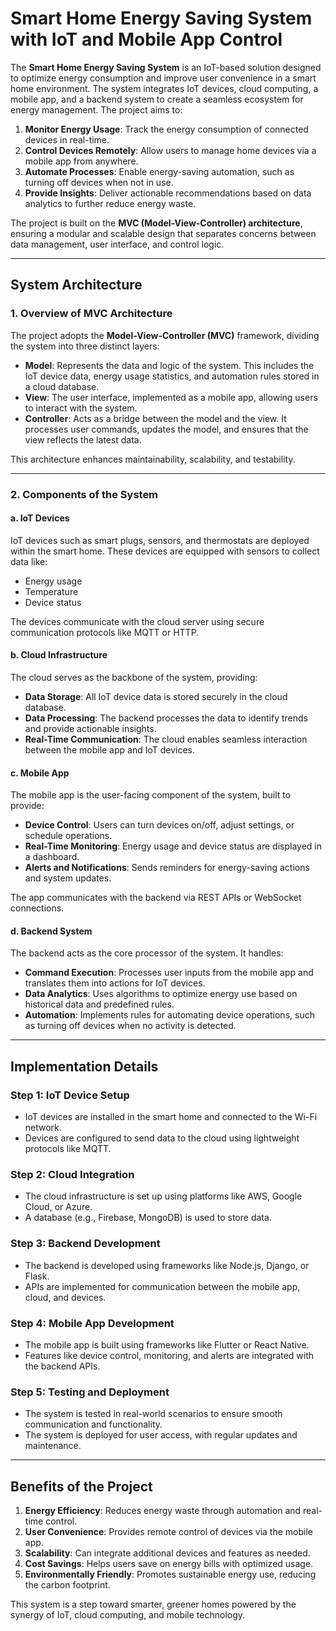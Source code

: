 # Smart Home Energy Saving System with IoT and Mobile App Control

The **Smart Home Energy Saving System** is an IoT-based solution designed to optimize energy consumption and improve user convenience in a smart home environment. The system integrates IoT devices, cloud computing, a mobile app, and a backend system to create a seamless ecosystem for energy management. The project aims to:

1. **Monitor Energy Usage**: Track the energy consumption of connected devices in real-time.  
2. **Control Devices Remotely**: Allow users to manage home devices via a mobile app from anywhere.  
3. **Automate Processes**: Enable energy-saving automation, such as turning off devices when not in use.  
4. **Provide Insights**: Deliver actionable recommendations based on data analytics to further reduce energy waste.  

The project is built on the **MVC (Model-View-Controller) architecture**, ensuring a modular and scalable design that separates concerns between data management, user interface, and control logic.

---

## System Architecture

### 1. **Overview of MVC Architecture**
The project adopts the **Model-View-Controller (MVC)** framework, dividing the system into three distinct layers:

- **Model**: Represents the data and logic of the system. This includes the IoT device data, energy usage statistics, and automation rules stored in a cloud database.  
- **View**: The user interface, implemented as a mobile app, allowing users to interact with the system.  
- **Controller**: Acts as a bridge between the model and the view. It processes user commands, updates the model, and ensures that the view reflects the latest data.  

This architecture enhances maintainability, scalability, and testability.

---

### 2. **Components of the System**

#### **a. IoT Devices**
IoT devices such as smart plugs, sensors, and thermostats are deployed within the smart home. These devices are equipped with sensors to collect data like:  
- Energy usage  
- Temperature  
- Device status  

The devices communicate with the cloud server using secure communication protocols like MQTT or HTTP.

#### **b. Cloud Infrastructure**
The cloud serves as the backbone of the system, providing:  
- **Data Storage**: All IoT device data is stored securely in the cloud database.  
- **Data Processing**: The backend processes the data to identify trends and provide actionable insights.  
- **Real-Time Communication**: The cloud enables seamless interaction between the mobile app and IoT devices.

#### **c. Mobile App**
The mobile app is the user-facing component of the system, built to provide:  
- **Device Control**: Users can turn devices on/off, adjust settings, or schedule operations.  
- **Real-Time Monitoring**: Energy usage and device status are displayed in a dashboard.  
- **Alerts and Notifications**: Sends reminders for energy-saving actions and system updates.  

The app communicates with the backend via REST APIs or WebSocket connections.

#### **d. Backend System**
The backend acts as the core processor of the system. It handles:  
- **Command Execution**: Processes user inputs from the mobile app and translates them into actions for IoT devices.  
- **Data Analytics**: Uses algorithms to optimize energy use based on historical data and predefined rules.  
- **Automation**: Implements rules for automating device operations, such as turning off devices when no activity is detected.  

---

## Implementation Details

### **Step 1: IoT Device Setup**
- IoT devices are installed in the smart home and connected to the Wi-Fi network.  
- Devices are configured to send data to the cloud using lightweight protocols like MQTT.

### **Step 2: Cloud Integration**
- The cloud infrastructure is set up using platforms like AWS, Google Cloud, or Azure.  
- A database (e.g., Firebase, MongoDB) is used to store data.  

### **Step 3: Backend Development**
- The backend is developed using frameworks like Node.js, Django, or Flask.  
- APIs are implemented for communication between the mobile app, cloud, and devices.  

### **Step 4: Mobile App Development**
- The mobile app is built using frameworks like Flutter or React Native.  
- Features like device control, monitoring, and alerts are integrated with the backend APIs.

### **Step 5: Testing and Deployment**
- The system is tested in real-world scenarios to ensure smooth communication and functionality.  
- The system is deployed for user access, with regular updates and maintenance.

---

## Benefits of the Project

1. **Energy Efficiency**: Reduces energy waste through automation and real-time control.  
2. **User Convenience**: Provides remote control of devices via the mobile app.  
3. **Scalability**: Can integrate additional devices and features as needed.  
4. **Cost Savings**: Helps users save on energy bills with optimized usage.  
5. **Environmentally Friendly**: Promotes sustainable energy use, reducing the carbon footprint.

This system is a step toward smarter, greener homes powered by the synergy of IoT, cloud computing, and mobile technology.
